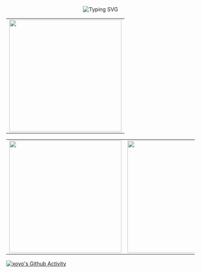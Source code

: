 <center>
<img title="" src="https://readme-typing-svg.demolab.com?font=ZCOOL+KuaiLe&pause=1000&center=%E5%81%87%E7%9A%84&vCenter=%E7%9C%9F&repeat=%E5%81%87%E7%9A%84&width=435&lines=%E9%80%8D%E9%81%A5%E6%98%AF%E4%B8%80%E7%A7%8D%E6%97%A0%E6%8B%98%E6%97%A0%E6%9D%9F%E5%A2%83%E7%95%8C%E3%80%82" alt="Typing SVG">
</center>

<table>
<tr>
<td>
  <img style="width: 300px" src="https://github-readme-stats.vercel.app/api/pin/?username=xoxoyo&repo=xoxoyo&theme=dark" />
</td>
</tr>
</table>


<table>
<tr>
<td><img style="width: 300px" src="https://github-readme-stats.vercel.app/api?username=xoxoyo&show_icons=true&theme=dark" /></th>
</td>
<td><img style="width: 300px" src="https://github-readme-stats.vercel.app/api/top-langs/?username=xoxoyo&hide_progress=true&theme=dark" /></td>
<table>


[![xoyo's Github Activity](https://github-readme-activity-graph.cyclic.app/graph?username=xoxoyo&theme=github-compact)](https://github.com/xoxoyo)

